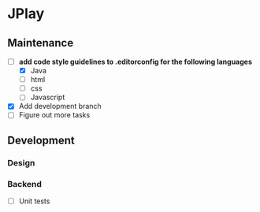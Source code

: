 # JPlay

## Maintenance

- [ ] **add code style guidelines to .editorconfig for the following languages**
  - [x] Java
  - [ ] html
  - [ ] css
  - [ ] Javascript

- [x] Add development branch
- [ ] Figure out more tasks

## Development

### Design

### Backend
- [ ] Unit tests
